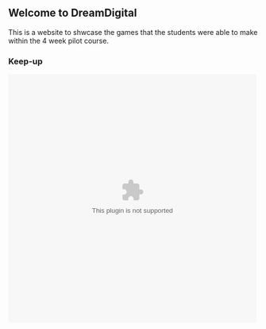 ## Welcome to DreamDigital 

This is a website to shwcase the games that the students were able to make within the 4 week pilot course.

### Keep-up
<object width="500" height="500" data="Keep_up.swf"></object>
